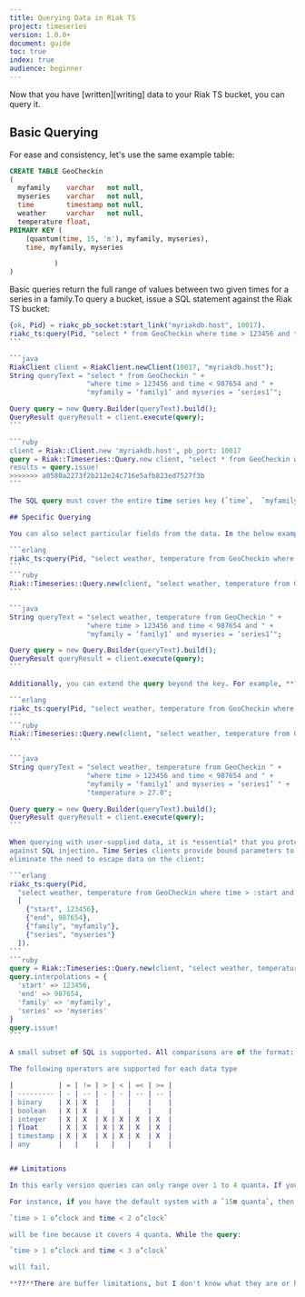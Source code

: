 ```yaml
---
title: Querying Data in Riak TS
project: timeseries
version: 1.0.0+
document: guide
toc: true
index: true
audience: beginner
---
```


Now that you have [written][writing] data to your Riak TS bucket, you can query it.

## Basic Querying

For ease and consistency, let's use the same example table:

```sql
CREATE TABLE GeoCheckin
(
  myfamily    varchar   not null,
  myseries    varchar   not null,
  time        timestamp not null,
  weather     varchar   not null,
  temperature float,
PRIMARY KEY (
    (quantum(time, 15, 'm'), myfamily, myseries),
    time, myfamily, myseries

           )
)
```

Basic queries return the full range of values between two given times for a series in a family.To query a bucket, issue a SQL statement against the Riak TS bucket:

````erlang
{ok, Pid} = riakc_pb_socket:start_link("myriakdb.host", 10017).
riakc_ts:query(Pid, "select * from GeoCheckin where time > 123456 and time < 987654 and myfamily = ‘family1’ and myseries = ‘series1’").
```

```java
RiakClient client = RiakClient.newClient(10017, "myriakdb.host");
String queryText = "select * from GeoCheckin " +
                   "where time > 123456 and time < 987654 and " +
                   "myfamily = ‘family1’ and myseries = ‘series1’";

Query query = new Query.Builder(queryText).build();
QueryResult queryResult = client.execute(query);
```

```ruby
client = Riak::Client.new 'myriakdb.host', pb_port: 10017
query = Riak::Timeseries::Query.new client, "select * from GeoCheckin where time > 123456 and time < 987654 and myfamily = ‘family1’ and myseries = ‘series1’"
results = query.issue!
>>>>>>> a0580a2273f2b212e24c716e5afb823ed7527f3b
```

The SQL query must cover the entire time series key (`time`,  `myfamily`, `myseries`). If any part of the time series key is missing, you will get an error.

## Specific Querying

You can also select particular fields from the data. In the below example, **??** what specifically is happening here?:

```erlang
riakc_ts:query(Pid, "select weather, temperature from GeoCheckin where time > 123456 and time < 987654 and myfamily = ‘family1’ and myseries = ‘series1’").
```
```ruby
Riak::Timeseries::Query.new(client, "select weather, temperature from GeoCheckin where time > 123456 and time < 987654 and myfamily = ‘family1’ and myseries = ‘series1’").issue!
```

```java
String queryText = "select weather, temperature from GeoCheckin " +
                   "where time > 123456 and time < 987654 and " +
                   "myfamily = ‘family1’ and myseries = ‘series1’";

Query query = new Query.Builder(queryText).build();
QueryResult queryResult = client.execute(query);
```

Additionally, you can extend the query beyond the key. For example, **??** what's happening in this example?:

```erlang
riakc_ts:query(Pid, "select weather, temperature from GeoCheckin where time > 123456 and time < 987654 and myfamily = ‘family1’ and myseries = ‘series1’ and temperature > 27.0").
```
```ruby
Riak::Timeseries::Query.new(client, "select weather, temperature from GeoCheckin where time > 123456 and time < 987654 and myfamily = ‘family1’ and myseries = ‘series1’ and temperature > 27.0").issue!
```

```java
String queryText = "select weather, temperature from GeoCheckin " +
                   "where time > 123456 and time < 987654 and " +
                   "myfamily = ‘family1’ and myseries = ‘series1’ " +
                   "temperature > 27.0";

Query query = new Query.Builder(queryText).build();
QueryResult queryResult = client.execute(query);
```

When querying with user-supplied data, it is *essential* that you protect
against SQL injection. Time Series clients provide bound parameters to
eliminate the need to escape data on the client:

```erlang
riakc_ts:query(Pid,
  "select weather, temperature from GeoCheckin where time > :start and time < :end and myfamily = :family and myseries = :series and temperature > :temperature",
  [
    {"start", 123456},
    {"end", 987654},
    {"family", "myfamily"},
    {"series", "myseries"}
  ]).
```
```ruby
query = Riak::Timeseries::Query.new(client, "select weather, temperature from GeoCheckin where time > :start and time < :end and myfamily = :family and myseries = :series and temperature > :temperature")
query.interpolations = {
  'start' => 123456,
  'end' => 987654,
  'family' => 'myfamily',
  'series' => 'myseries'
}
query.issue!
```

A small subset of SQL is supported. All comparisons are of the format: `Field Operator Constant`

The following operators are supported for each data type

|           | = | != | > | < | =< | >= |
| --------- | - | -- | - | - | -- | -- |
| binary    | X | X  |   |   |    |    |
| boolean   | X | X  |   |   |    |    |
| integer   | X | X  | X | X | X  | X  |
| float     | X | X  | X | X | X  | X  |
| timestamp | X | X  | X | X | X  | X  |
| any       |   |    |   |   |    |    |


## Limitations

In this early version queries can only range over 1 to 4 quanta. If you write a range that is too large, your query will generate too many subqueries and the query system will refuse to run.

For instance, if you have the default system with a `15m quanta`, then a query such as:

`time > 1 o’clock and time < 2 o’clock`

will be fine because it covers 4 quanta. While the query:

`time > 1 o’clock and time < 3 o’clock`

will fail.

**??**There are buffer limitations, but I don't know what they are or how to guide users.
